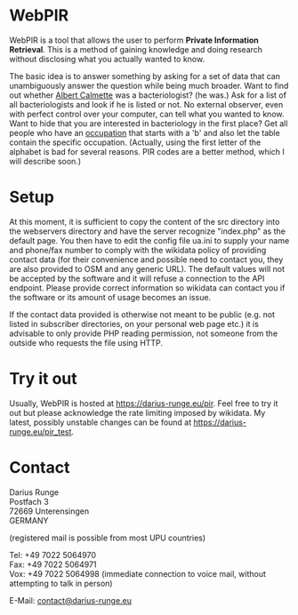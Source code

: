 # WebPIR
WebPIR is a tool that allows the user to perform **Private Information Retrieval**. This is a method of gaining knowledge and doing research without disclosing what you actually wanted to know.

The basic idea is to answer something by asking for a set of data that can unambiguously answer the question while being much broader. Want to find out whether [Albert Calmette](https://www.wikidata.org/wiki/Q437983) was a bacteriologist? (he was.) Ask for a list of all bacteriologists and look if he is listed or not. No external observer, even with perfect control over your computer, can tell what you wanted to know. Want to hide that you are interested in bacteriology in the first place? Get all people who have an [occupation](https://www.wikidata.org/wiki/Property:P106) that starts with a 'b' and also let the table contain the specific occupation. (Actually, using the first letter of the alphabet is bad for several reasons. PIR codes are a better method, which I will describe soon.)

# Setup
At this moment, it is sufficient to copy the content of the src directory into the webservers directory and have the server recognize "index.php" as the default page. You then have to edit the config file ua.ini to supply your name and phone/fax number to comply with the wikidata policy of providing contact data (for their convenience and possible need to contact you, they are also provided to OSM and any generic URL). The default values will not be accepted by the software and it will refuse a connection to the API endpoint. Please provide correct information so wikidata can contact you if the software or its amount of usage becomes an issue.

If the contact data provided is otherwise not meant to be public (e.g. not listed in subscriber directories, on your personal web page etc.) it is advisable to only provide PHP reading permission, not someone from the outside who requests the file using HTTP.

# Try it out
Usually, WebPIR is hosted at https://darius-runge.eu/pir. Feel free to try it out but please acknowledge the rate limiting imposed by wikidata. My latest, possibly unstable changes can be found at https://darius-runge.eu/pir_test.

# Contact

Darius Runge  
Postfach 3  
72669 Unterensingen  
GERMANY

(registered mail is possible from most UPU countries)

Tel: +49 7022 5064970  
Fax: +49 7022 5064971  
Vox: +49 7022 5064998  (immediate connection to voice mail, without attempting to talk in person)

E-Mail: contact@darius-runge.eu  
